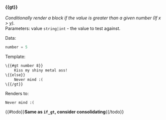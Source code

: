 #### \{{gt}}
_Conditionally render a block if the value is greater than a given number (If x > y)._
<br>Parameters: value `string|int` - the value to test against.

Data:

```javascript
number = 5
```

Template:

```html
\{{#gt number 8}}
    Kiss my shiny metal ass!
\{{else}}
    Never mind :(
\{{/gt}}
```

Renders to:

```
Never mind :(
```
{{#todo}}**Same as `if_gt`, consider consolidating**{{/todo}}